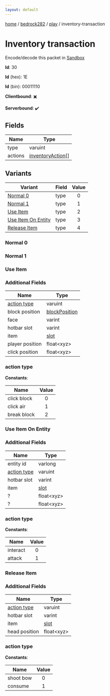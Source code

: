 ```yaml
---
layout: default
---
```


[home](/)  /  [bedrock282](/protocol/bedrock282)  /  [play](/protocol/bedrock282/play)  /  inventory-transaction

# Inventory transaction

Encode/decode this packet in [Sandbox](../../../sandbox/bedrock282#Play.InventoryTransaction)

**Id**: 30

**Id** (hex): 1E

**Id** (bin): 00011110

**Clientbound**: ✖️

**Serverbound**: ✔️

## Fields

Name | Type
---|---
type | varuint
actions | [inventoryAction](/protocol/bedrock282/types/inventory-action)[]

## Variants

Variant | Field | Value
---|---|:---:
[Normal 0](#normal_0) | type | 0
[Normal 1](#normal_1) | type | 1
[Use Item](#use_item) | type | 2
[Use Item On Entity](#use_item_on_entity) | type | 3
[Release Item](#release_item) | type | 4

### Normal 0

### Normal 1

### Use Item

### Additional Fields

Name | Type
---|---
[action type](#use-item_action-type) | varuint
block position | [blockPosition](/protocol/bedrock282/types/block-position)
face | varint
hotbar slot | varint
item | [slot](/protocol/bedrock282/types/slot)
player position | float&lt;xyz&gt;
click position | float&lt;xyz&gt;

### action type

**Constants**:

Name | Value
---|:---:
click block | 0
click air | 1
break block | 2

### Use Item On Entity

### Additional Fields

Name | Type
---|---
entity id | varlong
[action type](#use-item-on-entity_action-type) | varuint
hotbar slot | varint
item | [slot](/protocol/bedrock282/types/slot)
? | float&lt;xyz&gt;
? | float&lt;xyz&gt;

### action type

**Constants**:

Name | Value
---|:---:
interact | 0
attack | 1

### Release Item

### Additional Fields

Name | Type
---|---
[action type](#release-item_action-type) | varuint
hotbar slot | varint
item | [slot](/protocol/bedrock282/types/slot)
head position | float&lt;xyz&gt;

### action type

**Constants**:

Name | Value
---|:---:
shoot bow | 0
consume | 1

